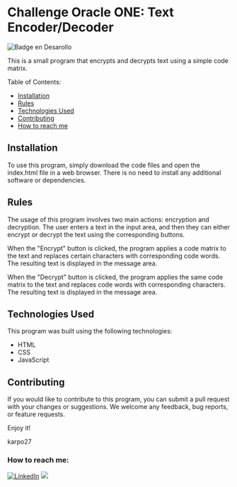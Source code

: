 # Challenge Oracle ONE: Text Encoder/Decoder

![Badge en Desarollo](https://img.shields.io/badge/STATUS-%20FINISHED-green)

This is a small program that encrypts and decrypts text using a simple code matrix.

Table of Contents:

- [Installation](#Installation)
- [Rules](#Rules)
- [Technologies Used](#Technologies-Used)
- [Contributing](#Contributing)
- [How to reach me](#How-to-reach-me)

## Installation
To use this program, simply download the code files and open the index.html file in a web browser. There is no need to install any additional software or dependencies.

## Rules
The usage of this program involves two main actions: encryption and decryption. The user enters a text in the input area, and then they can either encrypt or decrypt the text using the corresponding buttons.

When the "Encrypt" button is clicked, the program applies a code matrix to the text and replaces certain characters with corresponding code words. The resulting text is displayed in the message area.

When the "Decrypt" button is clicked, the program applies the same code matrix to the text and replaces code words with corresponding characters. The resulting text is displayed in the message area.

## Technologies Used
This program was built using the following technologies:

- HTML
- CSS
- JavaScript

## Contributing
If you would like to contribute to this program, you can submit a pull request with your changes or suggestions. We welcome any feedback, bug reports, or feature requests.

Enjoy it!

karpo27

### How to reach me:

[![LinkedIn](https://img.shields.io/badge/LinkedIn-0077B5?style=for-the-badge&logo=linkedin&logoColor=white)](https://www.linkedin.com/in/julian-giudice-940771a1/)
<a href = "mailto:juliangiudice@hotmail.com"><img src="https://img.shields.io/badge/Gmail-D14836?style=for-the-badge&logo=gmail&logoColor=white" target="_blank"></a>
